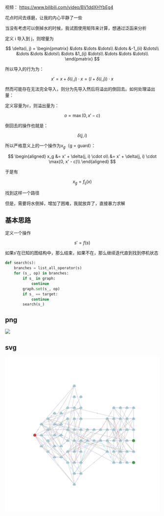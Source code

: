 视频： https://www.bilibili.com/video/BV1ddXHYbEg4

花点时间去琢磨，让我的内心平静了一些

当没有考虑可以倒掉水的时候，我试图使用矩阵来计算，想通过泛函来分析

定义 i 导入到 j，则增量为

$$
\delta(i, j) = \begin{pmatrix}
  &\dots &\dots &\dots\\
  &\dots &-1_(ii) &\dots\\
  &\dots &\dots &\dots\\
  &\dots &1_(ij) &\dots\\
  &\dots &\dots &\dots\\
\end{pmatrix}
$$

所以导入的行为为：

$$
x' = x + \delta(i, j) \cdot x = (I + \delta(i, j)) \cdot x
$$

然而可能存在无法完全导入，则分为先导入然后将溢出的倒回去。如何处理溢出量：

定义容量为$c$，则溢出量为：

$$
o = \max(0, x' - c)
$$

倒回去的操作也就是：

$$
\delta(j, i)
$$

所以严格意义上的一个操作为$x_g$（g = guard）：

$$
\begin{aligned}
  x_g &= x' + \delta(j, i) \cdot o\\
  &= x' + \delta(j, i) \cdot \max(0, x' - c)\\
\end{aligned}
$$

于是有

$$
x_g = f_{ij}(x)
$$

找到这样一个路径

但是，需要将水倒掉，增加了困难，我就放弃了，直接暴力求解

## 基本思路

定义一个操作

$$
s' = f(s)
$$

如果$s'$在已知的图结构中，那么结束，如果不在，那么继续迭代直到找到停机状态


```python
def search(s):
    branches = list_all_operator(s)
    for (s_, op) in branches:
        if s_ in graph:
            continue
        graph.set(s_, op)
        if s_ == target:
            continue
        search(s_)
```

## png

![](graph.png)

## svg

![](graph.svg)

